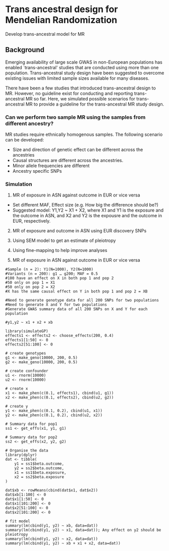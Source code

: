 # Trans ancestral design for Mendelian Randomization
Develop trans-ancestral model for MR

## Background
Emerging availability of large scale GWAS in non-European populations has enabled `trans-ancestral' studies that are conducted using more than one population. Trans-ancestral study design have been suggested to overcome existing issues with limited sample sizes available for many diseases. 

There have been a few studies that introduced trans-ancestral design to MR. However, no guideline exist for conducting and reporting trans-ancestral MR so far. Here, we simulated possible scenarios for trans-ancestral MR to provide a guideline for the trans-ancestral MR study design.

### Can we perform two sample MR using the samples from different ancestry?
MR studies require ethnically homogenous samples. The following scenario can be developed:
- Size and direction of genetic effect can be different across the ancestries
- Causal structures are different across the ancestries.
- Minor allele frequencies are different
- Ancestry specific SNPs

### Simulation
1. MR of exposure in ASN against outcome in EUR or vice versa
-	Set different MAF, Effect size (e.g. How big the difference should be?)
- Suggested model: Y1,Y2 ~ X1 + X2, where X1 and Y1 is the exposure and the outcome in ASN, and X2 and Y2 is the expousre and the outcome in EUR, respectively.
2. MR of exposure and outcome in ASN using EUR discovery SNPs
3. Using SEM model to get an estimate of pleiotropy 
4. Using fine-mapping to help improve analyses

1. MR of exposure in ASN against outcome in EUR or vice versa
```{r}
#Sample (n = 2): Y1(N=1000), Y2(N=1000)
#Variants (n = 200): g1 … g200; MAF = 0.5
#100 have an effect on X in both pop 1 and pop 2
#50 only on pop 1 = X1
#50 only on pop 2 = X2
#X has the same causal effect on Y in both pop 1 and pop 2 = XB

#Need to generate genotype data for all 200 SNPs for two populations
#Need to generate X and Y for two populations
#Generate GWAS summary data of all 200 SNPs on X and Y for each population

#y1,y2 ~ x1 + x2 + xb

library(simulateGP)
effects1 <- effects2 <- choose_effects(200, 0.4)
effects1[1:50] <- 0
effects2[51:100] <- 0

# create genotypes
g1 <- make_geno(10000, 200, 0.5)
g2 <- make_geno(10000, 200, 0.5)

# create confounder
u1 <- rnorm(10000)
u2 <- rnorm(10000)

# create x
x1 <- make_phen(c(0.1, effects1), cbind(u1, g1))
x2 <- make_phen(c(0.1, effects2), cbind(u2, g2))

# create y
y1 <- make_phen(c(0.1, 0.2), cbind(u1, x1))
y2 <- make_phen(c(0.1, 0.2), cbind(u2, x2))

# Summary data for pop1 
ss1 <- get_effs(x1, y1, g1)

# Summary data for pop2
ss2 <- get_effs(x2, y2, g2)

# Organise the data
library(dplyr)
dat <- tibble(
	y1 = ss1$beta.outcome,
	y2 = ss2$beta.outcome,
	x1 = ss1$beta.exposure,
	x2 = ss2$beta.exposure
)

dat$xb <- rowMeans(cbind(dat$x1, dat$x2))
dat$xb[1:100] <- 0
dat$x1[1:50] <- 0
dat$x1[101:200] <- 0
dat$x2[51:100] <- 0
dat$x2[101:200] <- 0

# fit model
summary(lm(cbind(y1, y2) ~ xb, data=dat))
summary(lm(cbind(y1, y2) ~ x1, data=dat)); Any effect on y2 should be pleiotropy
summary(lm(cbind(y1, y2) ~ x2, data=dat))
summary(lm(cbind(y1, y2) ~ xb + x1 + x2, data=dat))
```



